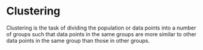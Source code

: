 # Clustering
Clustering is the task of dividing the population or data points into a number of groups such that data points in the same groups are more similar to other data points in the same group than those in other groups.
